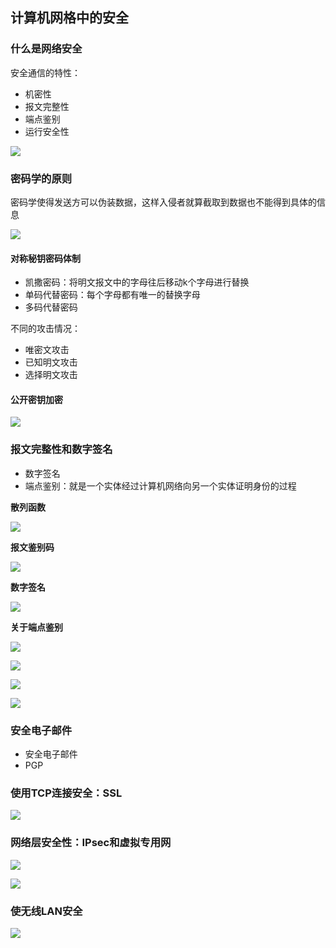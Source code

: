 ## 计算机网格中的安全

### 什么是网络安全

安全通信的特性：

- 机密性
- 报文完整性
- 端点鉴别
- 运行安全性

![](https://raw.githubusercontent.com/howie6879/howie6879.github.io/img/pictures/20190728115211.png)

### 密码学的原则

密码学使得发送方可以伪装数据，这样入侵者就算截取到数据也不能得到具体的信息

![](https://raw.githubusercontent.com/howie6879/howie6879.github.io/img/pictures/20190728115747.png)

#### 对称秘钥密码体制

- 凯撒密码：将明文报文中的字母往后移动k个字母进行替换
- 单码代替密码：每个字母都有唯一的替换字母
- 多码代替密码

不同的攻击情况：

- 唯密文攻击
- 已知明文攻击
- 选择明文攻击

#### 公开密钥加密

![](https://raw.githubusercontent.com/howie6879/howie6879.github.io/img/pictures/20190728131752.png)

### 报文完整性和数字签名

- 数字签名
- 端点鉴别：就是一个实体经过计算机网络向另一个实体证明身份的过程

**散列函数**

![](https://raw.githubusercontent.com/howie6879/howie6879.github.io/img/pictures/20190728170922.png)

**报文鉴别码**

![](https://raw.githubusercontent.com/howie6879/howie6879.github.io/img/pictures/20190728171012.png)

**数字签名**

![](https://raw.githubusercontent.com/howie6879/howie6879.github.io/img/pictures/20190728171058.png)

**关于端点鉴别**

![](https://raw.githubusercontent.com/howie6879/howie6879.github.io/img/pictures/20190728171544.png)

![](https://raw.githubusercontent.com/howie6879/howie6879.github.io/img/pictures/20190728171622.png)

![](https://raw.githubusercontent.com/howie6879/howie6879.github.io/img/pictures/20190728171722.png)

![](https://raw.githubusercontent.com/howie6879/howie6879.github.io/img/pictures/20190728171808.png)

### 安全电子邮件

- 安全电子邮件
- PGP

### 使用TCP连接安全：SSL

![](https://raw.githubusercontent.com/howie6879/howie6879.github.io/img/pictures/20190728172229.png)

### 网络层安全性：IPsec和虚拟专用网

![](https://raw.githubusercontent.com/howie6879/howie6879.github.io/img/pictures/20190728172442.png)

![](https://raw.githubusercontent.com/howie6879/howie6879.github.io/img/pictures/20190728172521.png)

### 使无线LAN安全

![](https://raw.githubusercontent.com/howie6879/howie6879.github.io/img/pictures/20190728172626.png)

